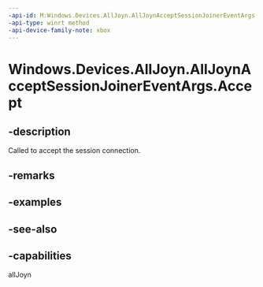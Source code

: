 ```yaml
---
-api-id: M:Windows.Devices.AllJoyn.AllJoynAcceptSessionJoinerEventArgs.Accept
-api-type: winrt method
-api-device-family-note: xbox
---
```


<!-- Method syntax
public void Accept()
-->

# Windows.Devices.AllJoyn.AllJoynAcceptSessionJoinerEventArgs.Accept

## -description
Called to accept the session connection.

## -remarks

## -examples

## -see-also


## -capabilities
allJoyn
